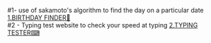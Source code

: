 #1- use of sakamoto's algorithm to find the day on a particular date 
[1.BIRTHDAY FINDER🎂](https://harshitsharma007.github.io/web-dev--projects/birthday%20finder/index.html)\
#2 - Typing test website to check your speed at typing 
[2.TYPING TESTER⌨](https://harshitsharma007.github.io/web-dev--projects/2-typing%20test/index.html)
